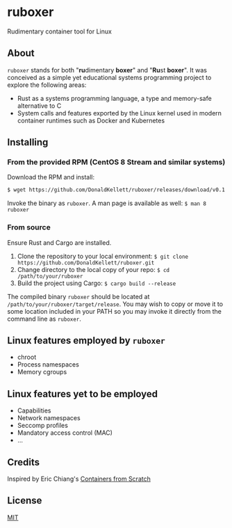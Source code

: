 # ruboxer

Rudimentary container tool for Linux

## About

`ruboxer` stands for both "**ru**dimentary **boxer**" and "**Ru**st **boxer**". It was conceived as a simple yet educational systems programming project to explore the following areas:

- Rust as a systems programming language, a type and memory-safe alternative to C
- System calls and features exported by the Linux kernel used in modern container runtimes such as Docker and Kubernetes

## Installing

### From the provided RPM (CentOS 8 Stream and similar systems)

Download the RPM and install:

```bash
$ wget https://github.com/DonaldKellett/ruboxer/releases/download/v0.1.0/ruboxer-0.1.0-1.el8.x86_64.rpm && sudo dnf install ./ruboxer-0.1.0-1.el8.x86_64.rpm
```

Invoke the binary as `ruboxer`. A man page is available as well: `$ man 8 ruboxer`

### From source

Ensure Rust and Cargo are installed.

1. Clone the repository to your local environment: `$ git clone https://github.com/DonaldKellett/ruboxer.git`
1. Change directory to the local copy of your repo: `$ cd /path/to/your/ruboxer`
1. Build the project using Cargo: `$ cargo build --release`

The compiled binary `ruboxer` should be located at `/path/to/your/ruboxer/target/release`. You may wish to copy or move it to some location included in your PATH so you may invoke it directly from the command line as `ruboxer`.

## Linux features employed by `ruboxer`

- chroot
- Process namespaces
- Memory cgroups

## Linux features yet to be employed

- Capabilities
- Network namespaces
- Seccomp profiles
- Mandatory access control (MAC)
- ...

## Credits

Inspired by Eric Chiang's [Containers from Scratch](https://ericchiang.github.io/post/containers-from-scratch/)

## License

[MIT](./LICENSE)
